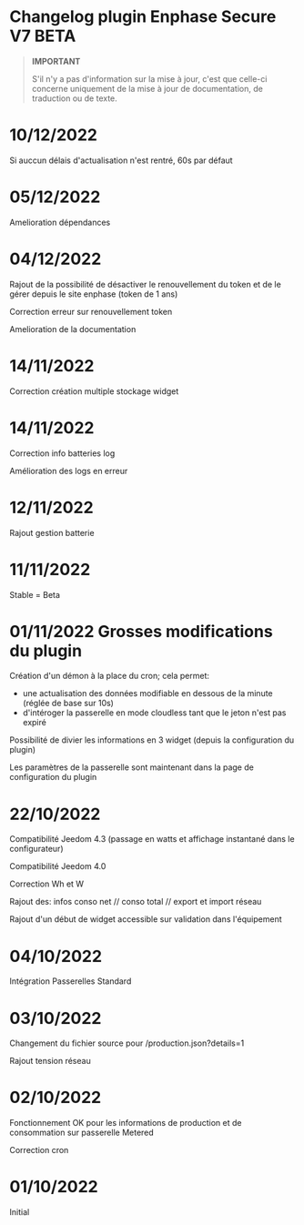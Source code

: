 # Changelog plugin Enphase Secure V7 BETA

>**IMPORTANT**
>
>S'il n'y a pas d'information sur la mise à jour, c'est que celle-ci concerne uniquement de la mise à jour de documentation, de traduction ou de texte.

# 10/12/2022
Si auccun délais d'actualisation n'est rentré, 60s par défaut

# 05/12/2022
Amelioration dépendances

# 04/12/2022
Rajout de la possibilité de désactiver le renouvellement du token et de le gérer depuis le site enphase (token de 1 ans)

Correction erreur sur renouvellement token

Amelioration de la documentation

# 14/11/2022
Correction création multiple stockage widget

# 14/11/2022
Correction info batteries log

Amélioration des logs en erreur

# 12/11/2022 
Rajout gestion batterie

# 11/11/2022 
Stable = Beta

# 01/11/2022 Grosses modifications du plugin
Création d'un démon à la place du cron; cela permet:
* une actualisation des données modifiable en dessous de la minute (réglée de base sur 10s) 
* d'intéroger la passerelle en mode cloudless tant que le jeton n'est pas expiré

Possibilité de divier les informations en 3 widget (depuis la configuration du plugin)

Les paramètres de la passerelle sont maintenant dans la page de configuration du plugin


# 22/10/2022
Compatibilité Jeedom 4.3 (passage en watts et affichage instantané dans le configurateur)

Compatibilité Jeedom 4.0

Correction Wh et W

Rajout des: infos conso net // conso total // export et import réseau

Rajout d'un début de widget accessible sur validation dans l'équipement

# 04/10/2022
Intégration Passerelles Standard

# 03/10/2022
Changement du fichier source pour /production.json?details=1

Rajout tension réseau

# 02/10/2022
Fonctionnement OK pour les informations de production et de consommation sur passerelle Metered

Correction cron

# 01/10/2022
Initial
